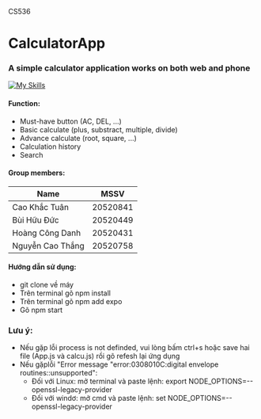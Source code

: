 CS536

# CalculatorApp
### A simple calculator application works on both web and phone
[![My Skills](https://skills.thijs.gg/icons?i=js,react)](https://skills.thijs.gg)


#### Function:
   - Must-have button (AC, DEL, ...)
   - Basic calculate (plus, substract, multiple, divide)
   - Advance calculate (root, square, ...)
   - Calculation history
   - Search
   
#### Group members:

 
|      Name        |   MSSV   |
|------------------|----------|
| Cao Khắc Tuân    | 20520841 |
| Bùi Hữu Đức      | 20520449 |
| Hoàng Công Danh  | 20520431 |
| Nguyễn Cao Thắng | 20520758 |

#### Hướng dẫn sử dụng: 
   - git clone về máy
   - Trên terminal gõ npm install
   - Trên terminal gõ npm add expo
   - Gõ npm start
   
### Lưu ý: 
   - Nếu gặp lỗi process is not definded, vui lòng bấm ctrl+s hoặc save hai file (App.js và calcu.js) rồi gõ refesh lại ứng dụng
   - Nếu gặplỗi "Error message "error:0308010C:digital envelope routines::unsupported":
      + Đối với Linux: mở terminal và paste lệnh:   export NODE_OPTIONS=--openssl-legacy-provider
      + Đối với windơ: mở cmd và paste lệnh: set NODE_OPTIONS=--openssl-legacy-provider
